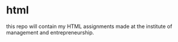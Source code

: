 # html
this repo will contain my HTML assignments made at the institute of management and entrepreneurship.
